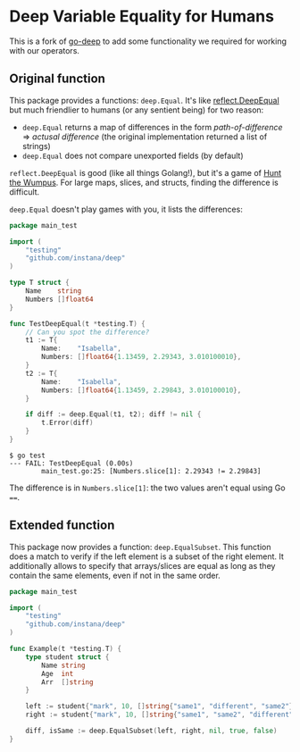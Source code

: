 # Deep Variable Equality for Humans

This is a fork of [go-deep](https://github.com/go-test/deep) to add some functionality we required for working with our operators.

## Original function

This package provides a functions: `deep.Equal`. It's like [reflect.DeepEqual](http://golang.org/pkg/reflect/#DeepEqual) but much friendlier to humans (or any sentient being) for two reason:

* `deep.Equal` returns a map of differences in the form *path-of-difference* => *actusal difference* (the original implementation returned a list of strings)
* `deep.Equal` does not compare unexported fields (by default)

`reflect.DeepEqual` is good (like all things Golang!), but it's a game of [Hunt the Wumpus](https://en.wikipedia.org/wiki/Hunt_the_Wumpus). For large maps, slices, and structs, finding the difference is difficult.

`deep.Equal` doesn't play games with you, it lists the differences:

```go
package main_test

import (
	"testing"
	"github.com/instana/deep"
)

type T struct {
	Name    string
	Numbers []float64
}

func TestDeepEqual(t *testing.T) {
	// Can you spot the difference?
	t1 := T{
		Name:    "Isabella",
		Numbers: []float64{1.13459, 2.29343, 3.010100010},
	}
	t2 := T{
		Name:    "Isabella",
		Numbers: []float64{1.13459, 2.29843, 3.010100010},
	}

	if diff := deep.Equal(t1, t2); diff != nil {
		t.Error(diff)
	}
}
```


```
$ go test
--- FAIL: TestDeepEqual (0.00s)
        main_test.go:25: [Numbers.slice[1]: 2.29343 != 2.29843]
```

The difference is in `Numbers.slice[1]`: the two values aren't equal using Go `==`.

## Extended function

This package now provides a function: `deep.EqualSubset`.
This function does a match to verify if the left element is a subset of the right element.
It additionally allows to specify that arrays/slices are equal as long as they contain the same elements, even if not in 
the same order. 

```go
package main_test

import (
	"testing"
	"github.com/instana/deep"
)

func Example(t *testing.T) {
	type student struct {
		Name string
		Age  int
		Arr  []string
	}

	left := student{"mark", 10, []string{"same1", "different", "same2"}}
	right := student{"mark", 10, []string{"same1", "same2", "different"}}

	diff, isSame := deep.EqualSubset(left, right, nil, true, false)
}
```
